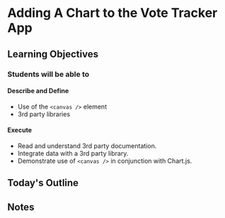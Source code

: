 # Adding A Chart to the Vote Tracker App

<!-- Description Here -->

## Learning Objectives

### Students will be able to

#### Describe and Define

- Use of the `<canvas />` element
- 3rd party libraries

#### Execute

- Read and understand 3rd party documentation.
- Integrate data with a 3rd party library.
- Demonstrate use of `<canvas />` in conjunction with Chart.js.

## Today's Outline

<!-- To Be Completed By Instructor -->

## Notes
